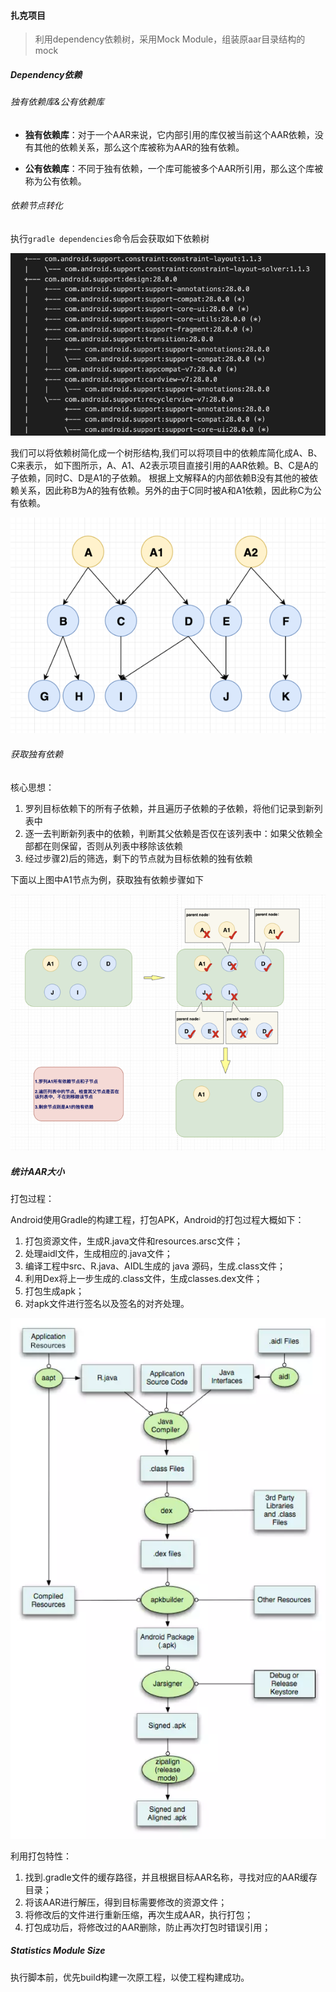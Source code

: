 #### 扎克项目

>利用dependency依赖树，采用Mock Module，组装原aar目录结构的mock

##### Dependency依赖

###### 独有依赖库&公有依赖库
- **独有依赖库**：对于一个AAR来说，它内部引用的库仅被当前这个AAR依赖，没有其他的依赖关系，那么这个库被称为AAR的独有依赖。

- **公有依赖库**：不同于独有依赖，一个库可能被多个AAR所引用，那么这个库被称为公有依赖。


###### 依赖节点转化
执行`gradle dependencies`命令后会获取如下依赖树

![](../imgs/dependency_prj_tree.png)

我们可以将依赖树简化成一个树形结构,我们可以将项目中的依赖库简化成A、B、C来表示，
如下图所示，A、A1、A2表示项目直接引用的AAR依赖。B、C是A的子依赖，同时C、D是A1的子依赖。
根据上文解释A的内部依赖B没有其他的被依赖关系，因此称B为A的独有依赖。另外的由于C同时被A和A1依赖，因此称C为公有依赖。

![](../imgs/dependency_tree.png)


###### 获取独有依赖
核心思想：
1)	罗列目标依赖下的所有子依赖，并且遍历子依赖的子依赖，将他们记录到新列表中
2)	逐一去判断新列表中的依赖，判断其父依赖是否仅在该列表中：如果父依赖全部都在则保留，否则从列表中移除该依赖
3)	经过步骤2)后的筛选，剩下的节点就为目标依赖的独有依赖

下面以上图中A1节点为例，获取独有依赖步骤如下

![](../imgs/dependency_01.png)

##### 统计AAR大小

打包过程：

Android使用Gradle的构建工程，打包APK，Android的打包过程大概如下：

1.	打包资源文件，生成R.java文件和resources.arsc文件；
2.	处理aidl文件，生成相应的.java文件；
3.	编译工程中src、R.java、AIDL生成的 java 源码，生成.class文件；
4.	利用Dex将上一步生成的.class文件，生成classes.dex文件；
5.	打包生成apk；
6.  对apk文件进行签名以及签名的对齐处理。

![](../imgs/build_process.png)

利用打包特性：

1.	找到.gradle文件的缓存路径，并且根据目标AAR名称，寻找对应的AAR缓存目录；
2.	将该AAR进行解压，得到目标需要修改的资源文件；
3.	将修改后的文件进行重新压缩，再次生成AAR，执行打包；
4.	打包成功后，将修改过的AAR删除，防止再次打包时错误引用；



##### Statistics Module Size
执行脚本前，优先build构建一次原工程，以使工程构建成功。